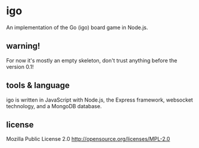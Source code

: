 igo
====
An implementation of the Go (igo) board game in Node.js.

warning!
--------
For now it's mostly an empty skeleton, don't trust anything before the version
0.1!

tools & language
----------------
igo is written in JavaScript with Node.js, the Express framework, websocket
technology, and a MongoDB database.

license
-------
Mozilla Public License 2.0 <http://opensource.org/licenses/MPL-2.0>

